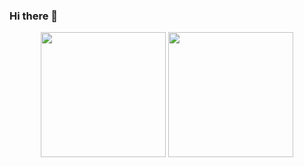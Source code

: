 ### Hi there 👋

<!--
**groovyghoul/groovyghoul** is a ✨ _special_ ✨ repository because its `README.md` (this file) appears on your GitHub profile.

Here are some ideas to get you started:

- 🔭 I’m currently working on ...
- 🌱 I’m currently learning ...
- 👯 I’m looking to collaborate on ...
- 🤔 I’m looking for help with ...
- 💬 Ask me about ...
- 📫 How to reach me: ...
- 😄 Pronouns: ...
- ⚡ Fun fact: ...
-->

<div align="center">
  <img height="200em" src="https://github-readme-stats.vercel.app/api?username=groovyghoul&show_icons=true&theme=radical">
  <img height="200em" src="https://github-readme-stats.vercel.app/api/top-langs/?username=groovyghoul&layout=donut&theme=radical">
</div>
